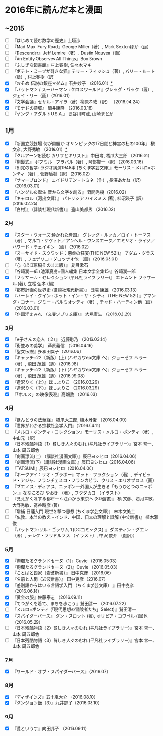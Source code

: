 # 2016年に読んだ本と漫画

## ~2015

- [ ] 『はじめて読む数学の歴史』上垣渉
- [ ] 『Mad Max: Fury Road』George Miller（著）, Mark Sextonほか（画）
- [ ] 『Descender』Jeff Lemire（著）, Dustin Nguyen（画）
- [ ] 『An Entity Observes All Things』Box Brown
- [ ] 『ふしぎな図書館』村上春樹, 佐々木マキ
- [ ] 『ポテト・スープが好きな猫』テリー・フィッシュ（著）, バリー・ルート（絵）, 村上春樹（訳）
- [x] 『おそめ 伝説の銀座マダム』石井妙子 （2016.01）[*](http://dump.isbsh.asia/post/136752667778)
- [x] 『バットマン / スーパーマン : クロスワールド』グレッグ・パック（著）, ジェイ・リー（画）（2016.01）
- [x] 『文学会議』セサル・アイラ（著）柳原孝敦（訳） （2016.04.24）
- [x] 『モナドの領域』 筒井康隆 （2016.03.18）
- [ ] 『ヤング・アダルトU.S.A.』 長谷川町蔵, 山崎まどか

## 1月

- [x] 『新国立競技場 何が問題か オリンピックの17日間と神宮の杜の100年』 槇文彦, 大野秀敏 （2016.01）[*](http://dump.isbsh.asia/post/136753711483)
- [x] 『クルアーンを読む カリフとキリスト』 中田考, 橋爪大三郎 （2016.01）
- [x] 『剃髪式』 ボフミル・フラバル（著）,  阿部賢一（訳）（2016.03.16）
- [x] 『知覚の哲学: ラジオ講演1948年 (ちくま学芸文庫)』モーリス・メルロ=ポンティ（著）, 菅野盾樹（訳）（2016.02）
- [x] 『サマーブロンド』 エイドリアン・トミネ（作）, 長澤あかね（訳）（2016.03.01）
- [x] 『ハングルの誕生 音から文字を創る』 野間秀樹（2016.02）
- [x] 『キャロル（河出文庫）』 パトリシア ハイスミス (著), 柿沼瑛子 (訳) (2016.02.25)
- [x] 『白村江（講談社現代新書）』 遠山美都男 （2016.02）

### 2月

- [x] 『スター・ウォーズ:砕かれた帝国』 グレッグ・ルッカ／ロイ・トーマス（著）, マルコ・ケケィト／アンヘル・ウンスエータ／エミリオ・ライゾ／ハワード・チェイキン （画）（2016.02）
- [x] 『スーサイド・スクワッド：悪虐の狂宴(THE NEW 52!)』 アダム・グラス（著）, フェデリコ・ダロッチオ他 （画）（2016.03.01）
- [ ] 『心（ほぼ原稿そのまま版）』 夏目漱石
- [ ] 『谷崎潤一郎 (池澤夏樹=個人編集 日本文学全集15)』谷崎潤一郎
- [x] 『フッサール・セレクション (平凡社ライブラリー)』 エトムント フッサール (著), 立松 弘孝 (編)
- [x] 『都市計画の世界史 (講談社現代新書)』 日端 康雄 （2016.03.13）
- [x] 『ハーレイ・クイン : ホット・イン・ザ・シティ（THE NEW 52!）』アマンダ・コナー、ジミー・パルミオッティ（著）, チャド・ハーディン他（画）（2016.03.01）
- [x] 『作画汗まみれ （文春ジブリ文庫）』 大塚康生 （2016.02.29）

### 3月

- [x] 『A子さんの恋人（２）』 近藤聡乃 （2016.03.14）
- [x] 『街並みの美学』 芦原義信 （2016.04.16）
- [x] 『聖女伝説』多和田葉子（2016.06）
- [x] 『キャッチ=22〔新版〕(上) (ハヤカワepi文庫 ヘ)』ジョーゼフ ヘラー（著）,  飛田 茂雄（訳）（2016.08）
- [x] 『キャッチ=22〔新版〕(下) (ハヤカワepi文庫 ヘ)』ジョーゼフ ヘラー（著）,  飛田 茂雄（訳）（2016.09.08）
- [x] 『逢沢りく（上）』ほしよりこ （2016.03.29）
- [x] 『逢沢りく（下）』ほしよりこ （2016.03.29）
- [x] 『「ホルス」の映像表現』高畑勲 （2016.03）

### 4月

- [x] 『ほんとうの法華経』 橋爪大三郎, 植木雅俊 （2016.04.09）
- [x] 『世界がわかる宗教社会学入門』（2016.04.11）
- [ ] 『メルロ・ポンティ・コレクション』モーリス・メルロ・ポンティ（著）, 中山元（訳）
- [x] 『日本残酷物語〈1〉貧しき人々のむれ (平凡社ライブラリー)』宮本 常一、 山本 周五郎他
- [x] 『劇画漂流(上) （講談社漫画文庫）』辰巳ヨシヒロ（2016.04.06）
- [x] 『劇画漂流(下)（講談社漫画文庫）』辰巳ヨシヒロ（2016.04.06）
- [x] 『TATSUMI』辰巳ヨシヒロ（2016.04.06）
- [x] 『ホークアイ：リオ・ブラボー』マット・フラクション（著）, デイビッド・アジャ、フランチェスコ・フランカビラ、クリス・エリオプロス（画）
- [x] 『ブエノス・ディアス、ニッポン―外国人が生きる「もうひとつのニッポン」』ななころび やおき  （著）, フクダカヨ （イラスト）
- [ ] 『見えがくれする都市―ｓ江戸から東京へ (SD選書)』  槙 文彦、若月幸敏、大野秀敏、高谷時彦 (著) 
- [ ] 『増補 日蓮入門 現世を撃つ思想 (ちくま学芸文庫)』 末木文美士
- [ ] 『仏教、本当の教え - インド、中国、日本の理解と誤解 (中公新書)』 植木雅俊
- [ ] 『バットマン:リル・ゴッサム 1 (DCコミックス) 』 ダスティン・グエン （著）, デレク・フリドルフス （イラスト）, 中沢 俊介 （翻訳)）

### 5月

- [x] 『絢爛たるグランドセーヌ（1）』Cuvie （2016.05.03）
- [x] 『絢爛たるグランドセーヌ（2）』Cuvie （2016.05.03）
- [x] 『ことばと国家（岩波新書）』 田中克彦 （2016.06）
- [x] 『名前と人間（岩波新書）』 田中克彦（2016.07）
- [x] 『差別語からはいる言語学入門 （ちくま学芸文庫） 』田中克彦 （2016.06.18）
- [x] 『黄金の服』佐藤泰志 （2016.09.11）
- [x] 『てつがくを着て、まちを歩こう』鷲田清一 （2016.07.22）
- [ ] 『メルロ=ポンティ (「現代思想の冒険者たち」Select)』鷲田清一
- [x] 『スパイダーバース』 ダン・スロット (著), オリビア・コワペル (画)他 （2016.05.29）
- [ ] 『日本残酷物語〈2〉貧しき人々のむれ (平凡社ライブラリー)』宮本 常一、 山本 周五郎他
- [ ] 『日本残酷物語〈3〉貧しき人々のむれ (平凡社ライブラリー)』宮本 常一、 山本 周五郎他

### 7月

- [x] 『ワールド・オブ・スパイダーバース』（2016.07）

### 8月

- [x] 『ディザインズ』五十嵐大介 （2016.08.10）
- [x] 『ダンジョン飯（3）』九井諒子（2016.08.10）

### 9月

- [x] 『愛という字』向田邦子 （2016.09.11）